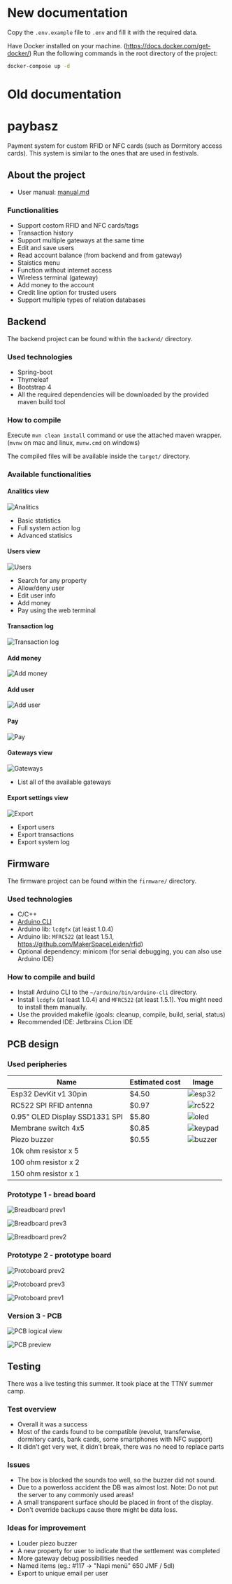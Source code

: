 # New documentation

Copy the `.env.example` file to `.env` and fill it with the required data.

Have Docker installed on your machine. (https://docs.docker.com/get-docker/)
Run the following commands in the root directory of the project:

```bash
docker-compose up -d
```

# Old documentation

paybasz
===

Payment system for custom RFID or NFC cards (such as Dormitory access cards).
This system is similar to the ones that are used in festivals.

## About the project

- User manual: [manual.md](docs/README.md)

### Functionalities

- Support costom RFID and NFC cards/tags
- Transaction history
- Support multiple gateways at the same time
- Edit and save users
- Read account balance (from backend and from gateway)
- Staistics menu
- Function without internet access
- Wireless terminal (gateway)
- Add money to the account
- Credit line option for trusted users
- Support multiple types of relation databases

## Backend

The backend project can be found within the `backend/` directory. 

### Used technologies

- Spring-boot
- Thymeleaf
- Bootstrap 4
- All the required dependencies will be downloaded by the provided maven build tool

### How to compile

Execute `mvn clean install` command or use the attached maven wrapper. (`mvnw` on mac and linux, `mvnw.cmd` on windows)

The compiled files will be available inside the `target/` directory.

### Available functionalities

#### Analitics view

![Analitics](docs/backend_analitics.png)

- Basic statistics
- Full system action log
- Advanced statisics

#### Users view

![Users](docs/backend_users.png)

- Search for any property
- Allow/deny user
- Edit user info
- Add money
- Pay using the web terminal

#### Transaction log

![Transaction log](docs/backend_transactions.png)

#### Add money

![Add money](docs/backend_upload.png)

#### Add user

![Add user](docs/backend_add_user.png)

#### Pay

![Pay](docs/backend_payment.png)

#### Gateways view

![Gateways](docs/backend_gateways.png)

- List all of the available gateways

#### Export settings view

![Export](docs/backend_export.png)

- Export users
- Export transactions
- Export system log

## Firmware

The firmware project can be found within the `firmware/` directory.

### Used technologies

- C/C++
- [Arduino CLI](https://github.com/arduino/arduino-cli)
- Arduino lib: `lcdgfx` (at least 1.0.4)
- Arduino lib: `MFRC522` (at least 1.5.1, https://github.com/MakerSpaceLeiden/rfid)
- Optional dependency: minicom (for serial debugging, you can also use Arduino IDE)

### How to compile and build

- Install Arduino CLI to the `~/arduino/bin/arduino-cli` directory.
- Install `lcdgfx` (at least 1.0.4) and `MFRC522` (at least 1.5.1). You might need to install them manually.
- Use the provided makefile (goals: cleanup, compile, build, serial, status)
- Recommended IDE: Jetbrains CLion IDE

## PCB design

### Used peripheries

|Name                          |Estimated cost|Image                               |
|------------------------------|--------------|------------------------------------|
|Esp32 DevKit v1 30pin         |$4.50         | ![esp32](docs/esp32_preview.png)   |
|RC522 SPI RFID antenna        |$0.97         | ![rc522](docs/rc522_preview.png)   |
|0.95" OLED Display SSD1331 SPI|$5.80         | ![oled](docs/oled_preview.png)     |
|Membrane switch 4x5           |$0.85         | ![keypad](docs/keypad_preview.png) |
|Piezo buzzer                  |$0.55         | ![buzzer](docs/buzzer_preview.png) |
|10k ohm resistor x 5          |              |                                    |
|100 ohm resistor x 2          |              |                                    |
|150 ohm resistor x 1          |              |                                    |

### Prototype 1 - bread board

![Breadboard prev1](docs/proto1_preview1.jpg)

![Breadboard prev3](docs/proto1_preview3.jpg)

![Breadboard prev2](docs/proto1_preview2.jpg)

### Prototype 2 - prototype board

![Protoboard prev2](docs/proto2_preview2.jpg)

![Protoboard prev3](docs/proto2_preview3.jpg)

![Protoboard prev1](docs/proto2_preview1.jpg)

### Version 3 - PCB

![PCB logical view](pcb/logic_preview.png)

![PCB preview](pcb/pcb_preview.png)

## Testing

There was a live testing this summer. It took place at the TTNY summer camp.

### Test overview

- Overall it was a success
- Most of the cards found to be compatible (revolut, transferwise, dormitory cards, bank cards, some smartphones with NFC support)
- It didn’t get very wet, it didn’t break, there was no need to replace parts

### Issues

- The box is blocked the sounds too well, so the buzzer did not sound.
- Due to a powerloss accident the DB was almost lost. Note: Do not put the server to any commonly used areas!
- A small transparent surface should be placed in front of the display.
- Don't override backups cause there might be data loss.

### Ideas for improvement

- Louder piezo buzzer
- A new property for user to indicate that the settlement was completed
- More gateway debug possibilities needed
- Named items (eg.: #117 -> "Napi menü" 650 JMF / 5dl)
- Export to unique email per user 


